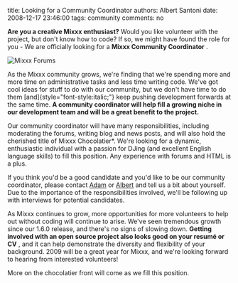 title: Looking for a Community Coordinator
authors: Albert Santoni
date: 2008-12-17 23:46:00
tags: community
comments: no

**Are you a creative Mixxx enthusiast?** Would you like volunteer with the project, but don't know how to code?  If so, we might have found the role for you - We are officially looking for a **Mixxx Community Coordinator** .

![Mixxx Forums]({static}/images/news/coordinator.png)

As the Mixxx community grows, we're finding that we're spending more and more time on administrative tasks and less time writing code.
We've got cool ideas for stuff to do with our community, but we don't have time to do them [and]{style="font-style:italic;"} keep pushing development forwards at the same time.
**A community coordinator will help fill a growing niche in our development team and will be a great benefit to the project.**

Our community coordinator will have many responsibilities, including moderating the forums, writing blog and news posts, and will also hold the cherished title of Mixxx Chocolatier*.
We're looking for a dynamic, enthusiastic individual with a passion for DJing (and excellent English language skills) to fill this position.
Any experience with forums and HTML is a plus.

If you think you'd be a good candidate and you'd like to be our community coordinator, please contact [Adam](mailto:adamd@SPAMSPAMGOAWAYmixxx.org) or [Albert](mailto:alberts@SPAMSPAMGOAWAYmixxx.org) and tell us a bit about yourself.
Due to the importance of the responsibilities involved, we'll be following up with interviews for potential candidates.

As Mixxx continues to grow, more opportunities for more volunteers to help out without coding will continue to arise.
We've seen tremendous growth since our 1.6.0 release, and there's no signs of slowing down.
**Getting involved with an open source project also looks good on your resumé or CV** , and it can help demonstrate the diversity and flexibility of your background.
2009 will be a great year for Mixxx, and we're looking forward to hearing from interested volunteers!

More on the chocolatier front will come as we fill this position.
